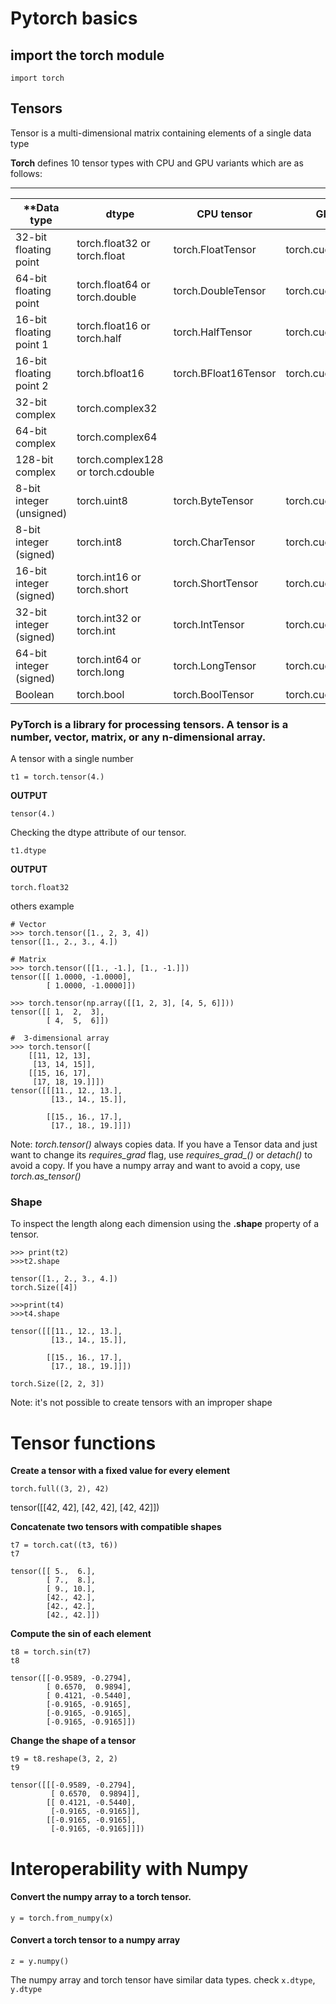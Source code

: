 # Pytorch basics

## import the torch module 
```
import torch
```
## Tensors
Tensor is a multi-dimensional matrix containing elements of a single data type

**Torch** defines 10 tensor types with CPU and GPU variants which are as follows: 

---

| **Data type | dtype | CPU tensor | GPU tensor** |
| ----------- | ----------- |----------- | ----------- |
|32-bit floating point | torch.float32 or torch.float | torch.FloatTensor | torch.cuda.FloatTensor|
|64-bit floating point | torch.float64 or torch.double | torch.DoubleTensor | torch.cuda.DoubleTensor|
|16-bit floating point 1 | torch.float16 or torch.half | torch.HalfTensor | torch.cuda.HalfTensor|
|16-bit floating point 2 | torch.bfloat16 | torch.BFloat16Tensor | torch.cuda.BFloat16Tensor|
|32-bit complex | torch.complex32 |
|64-bit complex | torch.complex64 |
|128-bit complex |  torch.complex128 or torch.cdouble |	
|8-bit integer (unsigned) |  torch.uint8 | torch.ByteTensor | torch.cuda.ByteTensor |
|8-bit integer (signed) | torch.int8 | torch.CharTensor | torch.cuda.CharTensor |
| 16-bit integer (signed) | torch.int16 or torch.short | torch.ShortTensor | torch.cuda.ShortTensor | 
|32-bit integer (signed) | torch.int32 or torch.int | torch.IntTensor | torch.cuda.IntTensor |
|64-bit integer (signed) | torch.int64 or torch.long | torch.LongTensor | torch.cuda.LongTensor |
| Boolean | torch.bool | torch.BoolTensor | torch.cuda.BoolTensor |

### PyTorch is a library for processing tensors. A tensor is a number, vector, matrix, or any n-dimensional array.
A tensor with a single number
```
t1 = torch.tensor(4.)

```
**OUTPUT**
```
tensor(4.)
```
Checking the dtype attribute of our tensor.
```
t1.dtype
```
**OUTPUT**
```
torch.float32
```
others example
```
# Vector
>>> torch.tensor([1., 2, 3, 4])
tensor([1., 2., 3., 4.])

# Matrix
>>> torch.tensor([[1., -1.], [1., -1.]])
tensor([[ 1.0000, -1.0000],
        [ 1.0000, -1.0000]])
        
>>> torch.tensor(np.array([[1, 2, 3], [4, 5, 6]]))
tensor([[ 1,  2,  3],
        [ 4,  5,  6]])
        
#  3-dimensional array
>>> torch.tensor([
    [[11, 12, 13], 
     [13, 14, 15]], 
    [[15, 16, 17], 
     [17, 18, 19.]]])
tensor([[[11., 12., 13.],
         [13., 14., 15.]],

        [[15., 16., 17.],
         [17., 18., 19.]]])
```
Note: *torch.tensor()* always copies data. If you have a Tensor data and just want to change its *requires_grad* flag, use *requires_grad_()* or *detach()* to avoid a copy. If you have a numpy array and want to avoid a copy, use *torch.as_tensor()*

### Shape
To inspect the length along each dimension using the **.shape** property of a tensor.
```
>>> print(t2)
>>>t2.shape

tensor([1., 2., 3., 4.])
torch.Size([4])

>>>print(t4)
>>>t4.shape

tensor([[[11., 12., 13.],
         [13., 14., 15.]],

        [[15., 16., 17.],
         [17., 18., 19.]]])

torch.Size([2, 2, 3])
```
Note: it's not possible to create tensors with an improper shape

# Tensor functions

**Create a tensor with a fixed value for every element**
```
torch.full((3, 2), 42)
```
tensor([[42, 42],
        [42, 42],
        [42, 42]])
        
**Concatenate two tensors with compatible shapes**
```
t7 = torch.cat((t3, t6))
t7
```
```
tensor([[ 5.,  6.],
        [ 7.,  8.],
        [ 9., 10.],
        [42., 42.],
        [42., 42.],
        [42., 42.]])
 ```       
        
**Compute the sin of each element**
```
t8 = torch.sin(t7)
t8
```
```
tensor([[-0.9589, -0.2794],
        [ 0.6570,  0.9894],
        [ 0.4121, -0.5440],
        [-0.9165, -0.9165],
        [-0.9165, -0.9165],
        [-0.9165, -0.9165]])
````
**Change the shape of a tensor**
```
t9 = t8.reshape(3, 2, 2)
t9
```
```
tensor([[[-0.9589, -0.2794],
         [ 0.6570,  0.9894]],
        [[ 0.4121, -0.5440],
         [-0.9165, -0.9165]],
        [[-0.9165, -0.9165],
         [-0.9165, -0.9165]]])
```
 # Interoperability with Numpy
 #### Convert the numpy array to a torch tensor.
```
y = torch.from_numpy(x)
```
#### Convert a torch tensor to a numpy array
```
z = y.numpy()
```
The numpy array and torch tensor have similar data types. check ``x.dtype``, ``y.dtype``
